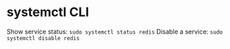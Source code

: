 # systemctl CLI

Show service status: `sudo systemctl status redis`
Disable a service: `sudo systemctl disable redis`